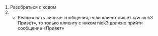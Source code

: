1. Разобраться с кодом
2. * Реализовать личные сообщения, если клиент пишет «/w nick3 Привет», то только клиенту с ником nick3 должно прийти сообщение «Привет»
